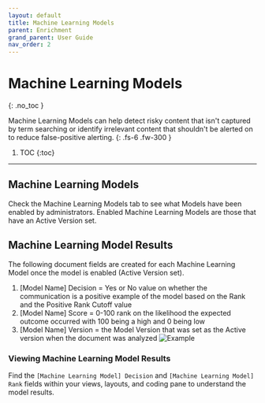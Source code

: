 ```yaml
---
layout: default
title: Machine Learning Models
parent: Enrichment
grand_parent: User Guide
nav_order: 2
---
```


# Machine Learning Models
{: .no_toc }


Machine Learning Models can help detect risky content that isn't captured by term searching or identify irrelevant content that shouldn't be alerted on to reduce false-positive alerting.
{: .fs-6 .fw-300 }

1. TOC
{:toc}

---

## Machine Learning Models
Check the Machine Learning Models tab to see what Models have been enabled by administrators. Enabled Machine Learning Models are those that have an Active Version set.

## Machine Learning Model Results
The following document fields are created for each Machine Learning Model once the model is enabled (Active Version set).
   1. [Model Name] Decision = Yes or No value on whether the communication is a positive example of the model based on the Rank and the Positive Rank Cutoff value
   2. [Model Name] Score = 0-100 rank on the likelihood the expected outcome occurred with 100 being a high and 0 being low
   3. [Model Name] Version = the Model Version that was set as the Active version when the document was analyzed
   ![Example](media/machine_learning_model/machine_learning_model_fields.PNG)
   
[comment]: <> (Broken link above)

### Viewing Machine Learning Model Results
Find the `[Machine Learning Model] Decision` and `[Machine Learning Model] Rank` fields within your views, layouts, and coding pane to understand the model results.

